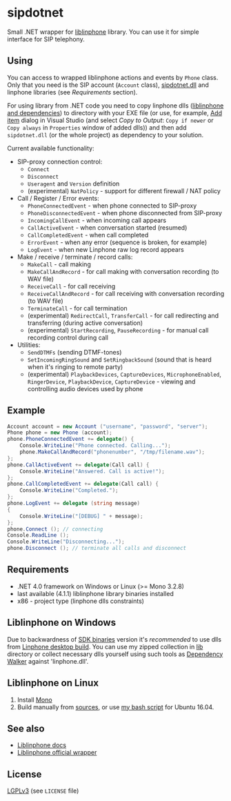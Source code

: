 sipdotnet
=========

Small .NET wrapper for [liblinphone](http://www.linphone.org/eng/documentation/dev/liblinphone-free-sip-voip-sdk.html) library. You can use it for simple interface for SIP telephony.

Using
-----

You can access to wrapped liblinphone actions and events by `Phone` class. Only that you need is the SIP account (`Account` class), [sipdotnet.dll](https://github.com/bedefaced/sipdotnet/blob/dev/lib/sipdotnet.zip) and linphone libraries (see *Requirements* section).

For using library from .NET code you need to copy linphone dlls ([liblinphone and dependencies](https://github.com/bedefaced/sipdotnet#requirements)) to directory with your EXE file (or use, for example, [Add item](https://msdn.microsoft.com/en-us/library/9f4t9t92(v=vs.100).aspx) dialog in Visual Studio (and select *Copy to Output*: `Copy if newer` or `Copy always` in `Properties` window of added dlls)) and then add `sipdotnet.dll` (or the whole project) as dependency to your solution.

Current available functionality:

 - SIP-proxy connection control:
     - `Connect`
     - `Disconnect`
     - `Useragent` and `Version` definition
	 - (experimental) `NatPolicy` - support for different firewall / NAT policy
 - Call / Register / Error events:
     - `PhoneConnectedEvent` - when phone connected to SIP-proxy
     - `PhoneDisconnectedEvent` - when phone disconnected from SIP-proxy
     - `IncomingCallEvent` - when incoming call appears
     - `CallActiveEvent` - when conversation started (resumed)
     - `CallCompletedEvent` - when call completed
     - `ErrorEvent` - when any error (sequence is broken, for example)
	 - `LogEvent` - when new Linphone raw log record appears
 - Make / receive / terminate / record calls:
     - `MakeCall` - call making
     - `MakeCallAndRecord` - for call making with conversation recording (to WAV file)
     - `ReceiveCall` - for call receiving
     - `ReceiveCallAndRecord` - for call receiving with conversation recording (to WAV file)
     - `TerminateCall` - for call termination
	 - (experimental) `RedirectCall`, `TransferCall` - for call redirecting and transferring (during active conversation)
	 - (experimental) `StartRecording`, `PauseRecording` - for manual call recording control during call
 - Utilities:
	 - `SendDTMFs` (sending DTMF-tones)
	 - `SetIncomingRingSound` and `SetRingbackSound` (sound that is heard when it's ringing to remote party)
	 - (experimental) `PlaybackDevices`, `CaptureDevices`, `MicrophoneEnabled`, `RingerDevice`, `PlaybackDevice`, `CaptureDevice` - viewing and controlling audio devices used by phone

Example
-------
```cs
Account account = new Account ("username", "password", "server");
Phone phone = new Phone (account);
phone.PhoneConnectedEvent += delegate() {
	Console.WriteLine("Phone connected. Calling...");
	phone.MakeCallAndRecord("phonenumber", "/tmp/filename.wav");
};
phone.CallActiveEvent += delegate(Call call) {
	Console.WriteLine("Answered. Call is active!");
};
phone.CallCompletedEvent += delegate(Call call) {
	Console.WriteLine("Completed.");
};
phone.LogEvent += delegate (string message)
{
	Console.WriteLine("[DEBUG] " + message);
};
phone.Connect (); // connecting
Console.ReadLine ();
Console.WriteLine("Disconnecting...");
phone.Disconnect (); // terminate all calls and disconnect
```
     
Requirements
------------

* .NET 4.0 framework on Windows or Linux (>= Mono 3.2.8)
* last available (4.1.1) liblinphone library binaries installed
* x86 - project type (linphone dlls constraints)

Liblinphone on Windows
----------------------

Due to backwardness of [SDK binaries](http://www.linphone.org/technical-corner/liblinphone/downloads) version it's _recommended_ to use dlls from [Linphone desktop build](http://www.linphone.org/technical-corner/linphone/downloads). You can use my zipped collection in [lib](https://github.com/bedefaced/sipdotnet/blob/master/lib) directory or collect necessary dlls yourself using such tools as [Dependency Walker](http://www.dependencywalker.com/) against 'linphone.dll'.

Liblinphone on Linux
--------------------
1) Install [Mono](http://www.mono-project.com/download/#download-lin)
2) Build manually from [sources](https://github.com/BelledonneCommunications/linphone), or use [my bash script](https://gist.github.com/bedefaced/3dc4e58c700dada43054f49a3053dcad) for Ubuntu 16.04.

See also
--------------------
* [Liblinphone docs](http://www.linphone.org/technical-corner/liblinphone/documentation)
* [Liblinphone official wrapper](https://wiki.linphone.org/xwiki/wiki/public/view/Lib/Getting%20started/Xamarin/)

License
-------
[LGPLv3](http://en.wikipedia.org/wiki/GNU_Lesser_General_Public_License) (see `LICENSE` file)
